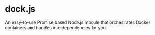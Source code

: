 dock.js
=======

An easy-to-use Promise based Node.js module that orchestrates Docker containers and handles interdependencies for you.
